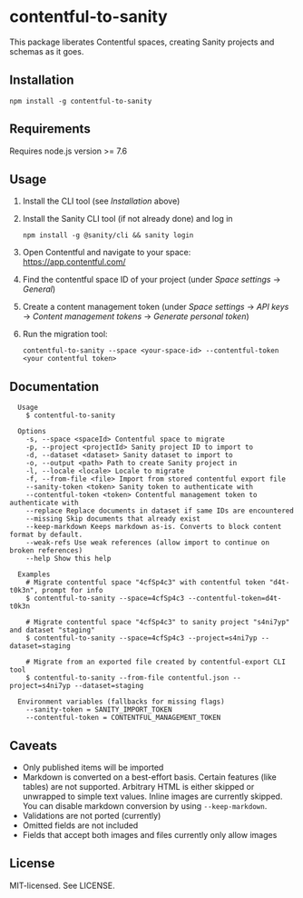 # contentful-to-sanity

This package liberates Contentful spaces, creating Sanity projects and schemas as it goes.

## Installation

```
npm install -g contentful-to-sanity
```

## Requirements

Requires node.js version >= 7.6

## Usage

1. Install the CLI tool (see _Installation_ above)
2. Install the Sanity CLI tool (if not already done) and log in

    `npm install -g @sanity/cli && sanity login`

3. Open Contentful and navigate to your space: https://app.contentful.com/
4. Find the contentful space ID of your project (under _Space settings_ → _General_)
5. Create a content management token (under  _Space settings_ → _API keys_ → _Content management tokens_  → _Generate personal token_)
6. Run the migration tool:

    `contentful-to-sanity --space <your-space-id> --contentful-token <your contentful token>`


## Documentation

```
  Usage
    $ contentful-to-sanity

  Options
    -s, --space <spaceId> Contentful space to migrate
    -p, --project <projectId> Sanity project ID to import to
    -d, --dataset <dataset> Sanity dataset to import to
    -o, --output <path> Path to create Sanity project in
    -l, --locale <locale> Locale to migrate
    -f, --from-file <file> Import from stored contentful export file
    --sanity-token <token> Sanity token to authenticate with
    --contentful-token <token> Contentful management token to authenticate with
    --replace Replace documents in dataset if same IDs are encountered
    --missing Skip documents that already exist
    --keep-markdown Keeps markdown as-is. Converts to block content format by default.
    --weak-refs Use weak references (allow import to continue on broken references)
    --help Show this help

  Examples
    # Migrate contentful space "4cfSp4c3" with contentful token "d4t-t0k3n", prompt for info
    $ contentful-to-sanity --space=4cfSp4c3 --contentful-token=d4t-t0k3n

    # Migrate contentful space "4cfSp4c3" to sanity project "s4ni7yp" and dataset "staging"
    $ contentful-to-sanity --space=4cfSp4c3 --project=s4ni7yp --dataset=staging

    # Migrate from an exported file created by contentful-export CLI tool
    $ contentful-to-sanity --from-file contentful.json --project=s4ni7yp --dataset=staging

  Environment variables (fallbacks for missing flags)
    --sanity-token = SANITY_IMPORT_TOKEN
    --contentful-token = CONTENTFUL_MANAGEMENT_TOKEN
```

## Caveats

- Only published items will be imported
- Markdown is converted on a best-effort basis. Certain features (like tables) are not supported. Arbitrary HTML is either skipped or unwrapped to simple text values. Inline images are currently skipped. You can disable markdown conversion by using `--keep-markdown`.
- Validations are not ported (currently)
- Omitted fields are not included
- Fields that accept both images and files currently only allow images

## License

MIT-licensed. See LICENSE.
